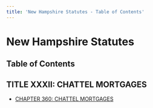 ```yaml
---
title: 'New Hampshire Statutes - Table of Contents'
---
```


New Hampshire Statutes
======================

Table of Contents
-----------------

TITLE XXXII: CHATTEL MORTGAGES
------------------------------

-   [CHAPTER 360: CHATTEL MORTGAGES](360.html)
